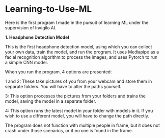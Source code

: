 # Learning-to-Use-ML
Here is the first program I made in the pursuit of learning ML under the supervision of Invigilo AI.

**1. Headphone Detection Model**

This is the first headphone detection model, using which you can collect your own data, train the model, and run the program. It uses Mediapipe as a facial recognition algorithm to process the images, and uses Pytorch to run a simple CNN model. 

When you run the program, 4 options are presented:

1 and 2:
These take pictures of you from your webcam and store them in separate folders. You will have to alter the paths yourself.

3: 
This option processes the pictures from your folders and trains the model, saving the model in a separate folder.

4:
This option runs the latest model in your folder with models in it. If you wish to use a different model, you will have to change the path directly.

The program does not function with multiple people in frame, but it does not crash under those scenarios, or if no one is found in the frame.
